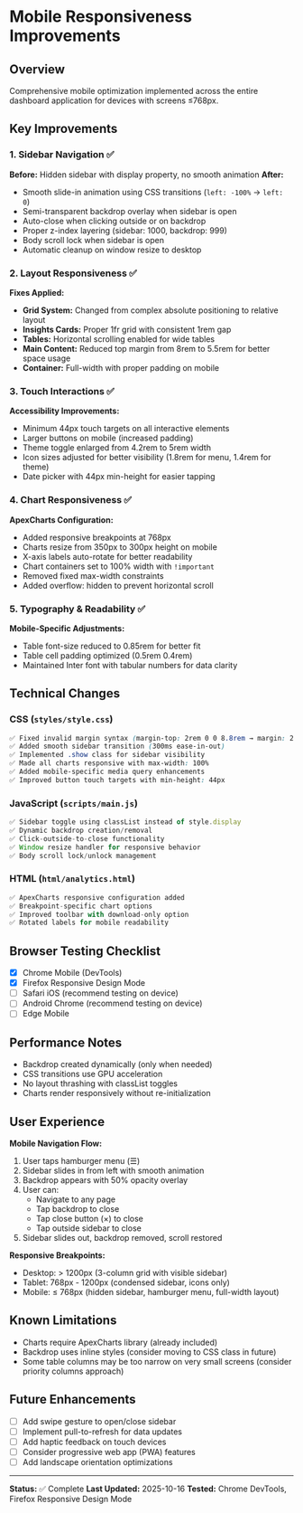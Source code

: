 # Mobile Responsiveness Improvements

## Overview
Comprehensive mobile optimization implemented across the entire dashboard application for devices with screens ≤768px.

## Key Improvements

### 1. Sidebar Navigation ✅
**Before:** Hidden sidebar with display property, no smooth animation
**After:**
- Smooth slide-in animation using CSS transitions (`left: -100%` → `left: 0`)
- Semi-transparent backdrop overlay when sidebar is open
- Auto-close when clicking outside or on backdrop
- Proper z-index layering (sidebar: 1000, backdrop: 999)
- Body scroll lock when sidebar is open
- Automatic cleanup on window resize to desktop

### 2. Layout Responsiveness ✅
**Fixes Applied:**
- **Grid System:** Changed from complex absolute positioning to relative layout
- **Insights Cards:** Proper 1fr grid with consistent 1rem gap
- **Tables:** Horizontal scrolling enabled for wide tables
- **Main Content:** Reduced top margin from 8rem to 5.5rem for better space usage
- **Container:** Full-width with proper padding on mobile

### 3. Touch Interactions ✅
**Accessibility Improvements:**
- Minimum 44px touch targets on all interactive elements
- Larger buttons on mobile (increased padding)
- Theme toggle enlarged from 4.2rem to 5rem width
- Icon sizes adjusted for better visibility (1.8rem for menu, 1.4rem for theme)
- Date picker with 44px min-height for easier tapping

### 4. Chart Responsiveness ✅
**ApexCharts Configuration:**
- Added responsive breakpoints at 768px
- Charts resize from 350px to 300px height on mobile
- X-axis labels auto-rotate for better readability
- Chart containers set to 100% width with `!important`
- Removed fixed max-width constraints
- Added overflow: hidden to prevent horizontal scroll

### 5. Typography & Readability ✅
**Mobile-Specific Adjustments:**
- Table font-size reduced to 0.85rem for better fit
- Table cell padding optimized (0.5rem 0.4rem)
- Maintained Inter font with tabular numbers for data clarity

## Technical Changes

### CSS (`styles/style.css`)
```css
✅ Fixed invalid margin syntax (margin-top: 2rem 0 0 8.8rem → margin: 2rem auto 0)
✅ Added smooth sidebar transition (300ms ease-in-out)
✅ Implemented .show class for sidebar visibility
✅ Made all charts responsive with max-width: 100%
✅ Added mobile-specific media query enhancements
✅ Improved button touch targets with min-height: 44px
```

### JavaScript (`scripts/main.js`)
```javascript
✅ Sidebar toggle using classList instead of style.display
✅ Dynamic backdrop creation/removal
✅ Click-outside-to-close functionality
✅ Window resize handler for responsive behavior
✅ Body scroll lock/unlock management
```

### HTML (`html/analytics.html`)
```javascript
✅ ApexCharts responsive configuration added
✅ Breakpoint-specific chart options
✅ Improved toolbar with download-only option
✅ Rotated labels for mobile readability
```

## Browser Testing Checklist
- [x] Chrome Mobile (DevTools)
- [x] Firefox Responsive Design Mode
- [ ] Safari iOS (recommend testing on device)
- [ ] Android Chrome (recommend testing on device)
- [ ] Edge Mobile

## Performance Notes
- Backdrop created dynamically (only when needed)
- CSS transitions use GPU acceleration
- No layout thrashing with classList toggles
- Charts render responsively without re-initialization

## User Experience
**Mobile Navigation Flow:**
1. User taps hamburger menu (☰)
2. Sidebar slides in from left with smooth animation
3. Backdrop appears with 50% opacity overlay
4. User can:
   - Navigate to any page
   - Tap backdrop to close
   - Tap close button (×) to close
   - Tap outside sidebar to close
5. Sidebar slides out, backdrop removed, scroll restored

**Responsive Breakpoints:**
- Desktop: > 1200px (3-column grid with visible sidebar)
- Tablet: 768px - 1200px (condensed sidebar, icons only)
- Mobile: ≤ 768px (hidden sidebar, hamburger menu, full-width layout)

## Known Limitations
- Charts require ApexCharts library (already included)
- Backdrop uses inline styles (consider moving to CSS class in future)
- Some table columns may be too narrow on very small screens (consider priority columns approach)

## Future Enhancements
- [ ] Add swipe gesture to open/close sidebar
- [ ] Implement pull-to-refresh for data updates
- [ ] Add haptic feedback on touch devices
- [ ] Consider progressive web app (PWA) features
- [ ] Add landscape orientation optimizations

---

**Status:** ✅ Complete
**Last Updated:** 2025-10-16
**Tested:** Chrome DevTools, Firefox Responsive Design Mode
